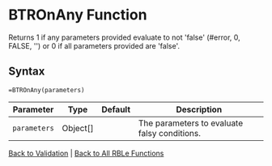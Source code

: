 # BTROnAny Function

Returns 1 if any parameters provided evaluate to not 'false' (#error, 0, FALSE, '') or 0 if all parameters provided are 'false'.

## Syntax

```excel
=BTROnAny(parameters)
```

Parameter | Type | Default | Description
---|---|---|---
`parameters` | Object[] |  | The parameters to evaluate falsy conditions.

[Back to Validation](Readme.md) | [Back to All RBLe Functions](/RBLe/Readme.md#function-documentation)
